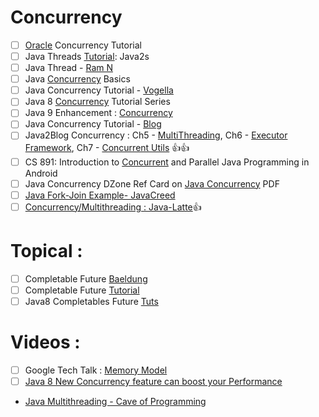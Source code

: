 # Concurrency
- [ ] [Oracle](https://docs.oracle.com/javase/tutorial/essential/concurrency/) Concurrency Tutorial
- [ ] Java Threads [Tutorial](http://www.java2s.com/Tutorials/Java/Java_Thread/index.htm): Java2s
- [ ] Java Thread - [Ram N](https://ramj2ee.blogspot.in/2015/05/java-tutorial.html)
- [ ] Java [Concurrency](https://www.ibm.com/developerworks/library/j-jvmc2/index.html) Basics
- [ ] Java Concurrency Tutorial - [Vogella](http://www.vogella.com/tutorials/JavaConcurrency/article.html)
- [ ] Java 8 [Concurrency](http://winterbe.com/posts/2015/04/07/java8-concurrency-tutorial-thread-executor-examples/) Tutorial Series
- [ ] Java 9 Enhancement : [Concurrency](https://www.javaworld.com/article/3198904/learn-java/java-9s-other-new-enhancements-part-6-concurrency.html)
- [ ] Java Concurrency Tutorial - [Blog](http://java-latte.blogspot.in/p/concurrency.html)
- [ ] Java2Blog Concurrency :  Ch5 - [MultiThreading](https://java2blog.com/java-thread-example/), 
Ch6 - [Executor Framework](https://java2blog.com/java-threadpoolexecutor-example/), 
Ch7 - [Concurrent Utils](https://java2blog.com/concurrenthashmap-in-java/) :+1::+1:
- [ ] CS 891: Introduction to [Concurrent](http://www.dre.vanderbilt.edu/~schmidt/cs891f/) and Parallel Java Programming in Android
- [ ] Java Concurrency DZone Ref Card on [Java Concurrency](https://dzone.com/storage/assets/7862400-dzone-rc061-corejavaconcurrency.pdf) PDF
- [ ] [Java Fork-Join Example-  JavaCreed](http://www.javacreed.com/java-fork-join-example/)
- [ ] [Concurrency/Multithreading : Java-Latte](http://java-latte.blogspot.com/p/concurrency.html):+1:
# Topical :
- [ ] Completable Future [Baeldung](http://www.baeldung.com/java-completablefuture)
- [ ] Completable Future [Tutorial](https://www.callicoder.com/java-8-completablefuture-tutorial/)
- [ ] Java8 Completables Future [Tuts](http://codingjunkie.net/completable-futures-part1/)

# Videos :
- [ ] Google Tech Talk : [Memory Model](https://www.youtube.com/watch?v=WTVooKLLVT8)
- [ ] [Java 8 New Concurrency feature can boost your Performance](https://www.tikalk.com/posts/2016/08/09/java-8-new-concurrency-features-can-boost-your-performance-lecture-video/)
- [ Java Multithreading - Cave of Programming](https://www.youtube.com/playlist?list=PLBB24CFB073F1048E)
